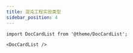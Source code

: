 ```yaml
---
title: 混沌工程实验类型
sidebar_position: 4
---
```


```mdx-code-block
import DocCardList from '@theme/DocCardList';

<DocCardList />
```
